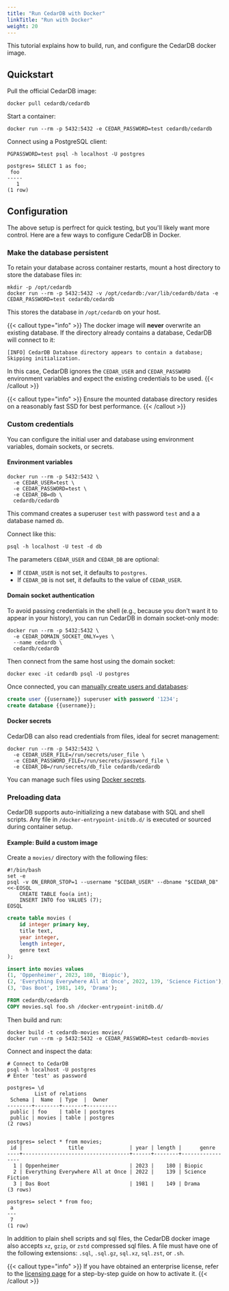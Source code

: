 ```yaml
---
title: "Run CedarDB with Docker"
linkTitle: "Run with Docker"
weight: 20
---
```


This tutorial explains how to build, run, and configure the CedarDB docker image.

## Quickstart

Pull the official CedarDB image:

```shell
docker pull cedardb/cedardb
```
Start a container:

```shell
docker run --rm -p 5432:5432 -e CEDAR_PASSWORD=test cedardb/cedardb
```

Connect using a PostgreSQL client:

```shell
PGPASSWORD=test psql -h localhost -U postgres

postgres= SELECT 1 as foo;
 foo 
-----
   1
(1 row)
```

## Configuration

The above setup is perfrect for quick testing, but you'll likely want more control.
Here are a few ways to configure CedarDB in Docker.

### Make the database persistent

To retain your database across container restarts, mount a host directory to store the database files in:

```shell
mkdir -p /opt/cedardb
docker run --rm -p 5432:5432 -v /opt/cedardb:/var/lib/cedardb/data -e CEDAR_PASSWORD=test cedardb/cedardb
```
This stores the database in `/opt/cedardb` on your host.

{{< callout type="info" >}}
The docker image will **never** overwrite an existing database.
If the directory already contains a database, CedarDB will connect to it:

`[INFO] CedarDB Database directory appears to contain a database; Skipping initialization.`

In this case, CedarDB ignores the `CEDAR_USER` and `CEDAR_PASSWORD` environment variables and expect
the existing credentials to be used.
{{< /callout >}}


{{< callout type="info" >}}
Ensure the mounted database directory resides on a reasonably fast SSD for best performance.
{{< /callout >}}

### Custom credentials
You can configure the initial user and database using environment variables, domain sockets, or secrets.

#### Environment variables
```shell
docker run --rm -p 5432:5432 \
  -e CEDAR_USER=test \
  -e CEDAR_PASSWORD=test \
  -e CEDAR_DB=db \
  cedardb/cedardb
```
This command creates a superuser `test` with password `test` and a a database named `db`.

Connect like this:
```shell
psql -h localhost -U test -d db
```

The parameters `CEDAR_USER` and `CEDAR_DB` are optional:
- If `CEDAR_USER` is not set, it defaults to `postgres`.
- If `CEDAR_DB` is not set, it defaults to the value of `CEDAR_USER`.


#### Domain socket authentication

To avoid passing credentials in the shell  (e.g., because you don't want it to appear in your history), you can run CedarDB in domain socket-only mode:
```shell
docker run --rm -p 5432:5432 \
  -e CEDAR_DOMAIN_SOCKET_ONLY=yes \
  --name cedardb \
  cedardb/cedardb
```

Then connect from the same host using the domain socket:
```shell
docker exec -it cedardb psql -U postgres
```
Once connected, you can [manually create users and databases](/docs/references/sqlreference/statements/createrole):
```sql
create user {{username}} superuser with password '1234';
create database {{username}};
```

#### Docker secrets

CedarDB can also read credentials from files, ideal for secret management:
```shell
docker run --rm -p 5432:5432 \
  -e CEDAR_USER_FILE=/run/secrets/user_file \
  -e CEDAR_PASSWORD_FILE=/run/secrets/password_file \
  -e CEDAR_DB=/run/secrets/db_file cedardb/cedardb
```
You can manage such files using [Docker secrets](https://docs.docker.com/engine/swarm/secrets/).

### Preloading data
CedarDB supports auto-initializing a new database with SQL and shell scripts.
Any file in `/docker-entrypoint-initdb.d/` is executed or sourced during container setup.

#### Example: Build a custom image

Create a `movies/` directory with the following files:

```shell {filename="movies/foo.sh"}
#!/bin/bash
set -e
psql -v ON_ERROR_STOP=1 --username "$CEDAR_USER" --dbname "$CEDAR_DB" <<-EOSQL
	CREATE TABLE foo(a int);
	INSERT INTO foo VALUES (7);
EOSQL
```

```sql {filename="movies/movies.sql"}
create table movies (
    id integer primary key,
    title text,
    year integer,
    length integer,
    genre text
);

insert into movies values
(1, 'Oppenheimer', 2023, 180, 'Biopic'),
(2, 'Everything Everywhere All at Once', 2022, 139, 'Science Fiction'),
(3, 'Das Boot', 1981, 149, 'Drama');
```

```Dockerfile {filename="movies/Dockerfile"}
FROM cedardb/cedardb
COPY movies.sql foo.sh /docker-entrypoint-initdb.d/
```

Then build and run:

```shell
docker build -t cedardb-movies movies/
docker run --rm -p 5432:5432 -e CEDAR_PASSWORD=test cedardb-movies
```

Connect and inspect the data:
```shell
# Connect to CedarDB
psql -h localhost -U postgres
# Enter 'test' as password

postgres= \d
         List of relations
 Schema |  Name  | Type  |  Owner
--------+--------+-------+----------
 public | foo    | table | postgres
 public | movies | table | postgres
(2 rows)


postgres= select * from movies;
 id |               title               | year | length |      genre
----+-----------------------------------+------+--------+-----------------
  1 | Oppenheimer                       | 2023 |    180 | Biopic
  2 | Everything Everywhere All at Once | 2022 |    139 | Science Fiction
  3 | Das Boot                          | 1981 |    149 | Drama
(3 rows)

postgres= select * from foo;
 a
---
 7
(1 row)

```

In addition to plain shell scripts and sql files, the CedarDB docker image also accepts `xz`, `gzip`, or `zstd` compressed sql files.
A file must have one of the following extensions: `.sql`, `.sql.gz`, `sql.xz`, `sql.zst`, or `.sh`.

{{< callout type="info" >}}
If you have obtained an enterprise license, refer to the [licensing page](../../licensing) for a step-by-step guide on how to activate it.
{{< /callout >}}